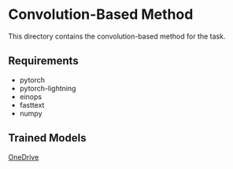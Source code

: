 # Convolution-Based Method

This directory contains the convolution-based method for the task.

## Requirements

- pytorch
- pytorch-lightning
- einops
- fasttext
- numpy

## Trained Models

[OneDrive](https://hkustconnect-my.sharepoint.com/:f:/g/personal/ssongad_connect_ust_hk/EpUQ523BC5ZLmYu6n4KmRA4BPT8P_EnEIKrj8ItBSJD1uw?e=4W5PTI)